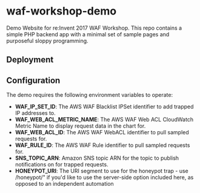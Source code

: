 # waf-workshop-demo

Demo Website for re:Invent 2017 WAF Workshop. This repo contains a simple PHP backend app with a minimal set of sample pages and purposeful sloppy programming.

## Deployment

## Configuration

The demo requires the following environment variables to operate:
* **WAF_IP_SET_ID**: The AWS WAF Blacklist IPSet identifier to add trapped IP addresses to.
* **WAF_WEB_ACL_METRIC_NAME**: The AWS WAF Web ACL CloudWatch Metric Name to display request data in the chart for.
* **WAF_WEB_ACL_ID**: The AWS WAF WebACL identifier to pull sampled requests for.
* **WAF_RULE_ID**: The AWS WAF Rule identifier to pull sampled requests for.
* **SNS_TOPIC_ARN**: Amazon SNS topic ARN for the topic to publish notifications on for trapped requests.
* **HONEYPOT_URI**: The URI segment to use for the honeypot trap - use /honeypot/" if you'd like to use the server-side option included here, as opposed to an independent automation
